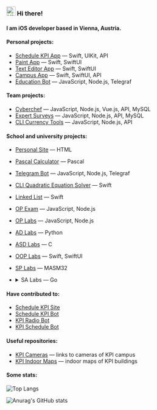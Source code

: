 ### <img src="https://user-images.githubusercontent.com/1303154/88677602-1635ba80-d120-11ea-84d8-d263ba5fc3c0.gif" width=24 alt="Hi there!"> Hi there!

#### I am iOS developer based in Vienna, Austria.

#### Personal projects:

- [Schedule KPI App](https://github.com/MrPaschenko/Schedule-KPI) — Swift, UIKit, API
- [Paint App](https://github.com/MrPaschenko/Paint) — Swift, SwiftUI
- [Text Editor App](https://github.com/MrPaschenko/Text-Editor) — Swift, SwiftUI
- [Campus App](https://github.com/MrPaschenko/Campus) — Swift, SwiftUI, API
- [Education Bot](https://github.com/MrPaschenko/mrpaschenko-bot) — JavaScript, Node.js, Telegraf

#### Team projects:

- [Cyberchef](https://github.com/readme-experts/cyberchef) — JavaScript, Node.js, Vue.js, API, MySQL
- [Expert Surveys](https://github.com/MrPaschenko/expert-surveys) — JavaScript, Node.js, API, MySQL
- [CLI Currency Tools](https://github.com/readme-experts/op-coursework) — JavaScript, Node.js, API

#### School and university projects:

- [Personal Site](https://github.com/MrPaschenko/site) — HTML
- [Pascal Calculator](https://github.com/MrPaschenko/lazarus-calculator) — Pascal
- [Telegram Bot](https://github.com/MrPaschenko/lesia-ukraiinka-bot) — JavaScript, Node.js, Telegraf
- [CLI Quadratic Equation Solver](https://github.com/MrPaschenko/quadratic-equation-solver) — Swift
- [Linked List](https://github.com/MrPaschenko/linked-list) — Swift
- [OP Exam](https://github.com/MrPaschenko/op-exams) — JavaScript, Node.js
- [OP Labs](https://github.com/MrPaschenko/op-labs) — JavaScript, Node.js
- [AD Labs](https://github.com/MrPaschenko/ad-labs) — Python
- [ASD Labs](https://github.com/MrPaschenko/asd-labs) — C
- [OOP Labs](https://github.com/MrPaschenko/oop-labs) — Swift, SwiftUI
- [SP Labs](https://github.com/MrPaschenko/sp-labs) — MASM32
- <details>
  <summary>SA Labs — Go</summary>
  
  1. [Git, http server](https://github.com/MrPaschenko/git-http-server)
  2. [CI, tests](https://github.com/MrPaschenko/ci-tests)
  3. [Event loop](https://github.com/MrPaschenko/event-loop)
</details>

#### Have contributed to:

- [Schedule KPI Site](https://github.com/kpi-ua/schedule.kpi.ua)
- [Schedule KPI Bot](https://github.com/kreslavskiy/Schedule-bot)
- [KPI Radio Bot](https://github.com/SvineruS/kpi_radio_bot)
- [KPI Schedule Bot](https://github.com/itkpi/kpi-schedule-bot)

#### Useful repositories:

- [KPI Cameras](https://github.com/MrPaschenko/kpi-cameras) — links to cameras of KPI campus
- [KPI Indoor Maps](https://github.com/MrPaschenko/kpi-plans) — indoor maps of KPI buildings

#### Some stats:

![Top Langs](https://github-readme-stats.vercel.app/api/top-langs/?username=MrPaschenko&theme=chartreuse-dark&layout=compact)

![Anurag's GitHub stats](https://github-readme-stats.vercel.app/api?username=MrPaschenko&theme=chartreuse-dark)
